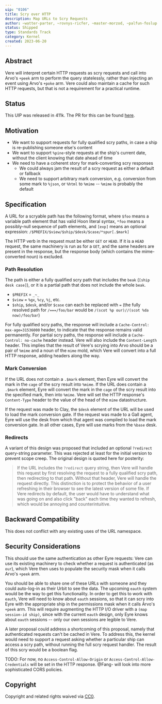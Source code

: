 ```yaml
---
uip: "0106"
title: Scry over HTTP
description: Map URLs to Scry Requests
author: ~watter-parter, ~rovnys-ricfer, ~master-morzod, ~palfun-foslup
status: Shipped
type: Standards Track
category: Kernel
created: 2023-06-20
---
```


## Abstract

Vere will interpret certain HTTP requests as scry requests and call into Arvo's `+peek` arm to perform the query statelessly, rather than injecting an event using Arvo's `+poke` arm.  Vere could also maintain a cache for such HTTP requests, but that is not a requirement for a practical runtime.

## Status

This UIP was released in 411k. The PR for this can be found [here](https://github.com/urbit/vere/pull/496).

## Motivation

- We want to support requests for fully qualified scry paths, in case a ship is re-publishing someone else's content
- We want to support `%pine`-style requests at the ship's current date, without the client knowing that date ahead of time
- We need to have a coherent story for mark-converting scry responses
  - We could always jam the result of a scry request as either a default or fallback
  - We need to support arbitrary mark conversion, e.g. conversion from some mark to `%json`, or `%html` to `%mime` -- `%mime` is probably the default

## Specification

A URL for a scryable path has the following format, where `$foo` means a variable path element that has valid Hoon literal syntax, `*foo` means a possibly-null sequence of path elements, and `[exp]` means an optional expression:
`/$PREFIX/$view/$ship/$desk/$case/*spur[.$mark]`

The HTTP verb in the request must be either `GET` or `HEAD`.  If it is a `HEAD` request, the same machinery is run as for a `GET`, and the same headers are present in the response, but the response body (which contains the mime-converted noun) is excluded.

### Path Resolution

The path is either a fully qualified scry path that includes the `beak` (`[ship desk case]`), or it is a partial path that does not include the whole `beak`.  

- `$PREFIX` = `_~_`
- `$view` = `%gx`, `%cy`, `%j`, etc.
- `$ship`, `$desk`, and/or `$case` can each be replaced with `=` (the fully resolved path for `/===/foo/bar` would be `/(scot %p our)//(scot %da now)/foo/bar`)

For fully qualified scry paths, the response will include a `Cache-Control: max-age=31536000` header, to indicate that the response remains valid permanently.  For partial scry paths, the response will include a `Cache-Control: no-cache` header instead.  Vere will also include the `Content-Length` header.  This implies that the result of Vere's scrying into Arvo should be a pair of `%mime` and a noun of the `mime` mold, which Vere will convert into a full HTTP response, adding headers along the way.

### Mark Conversion

If the URL does not contain a `.$mark` element, then Eyre will convert the mark in the `cage` of the scry result into `%mime`.  If the URL does contain a `.$mark` element, Eyre will convert the mark in the `cage` of the scry result into the specified mark, then into `%mime`.  Vere will set the HTTP response's `Content-Type` header to the value of the head of the `mime` datastructure.

If the request was made to Clay, the `$desk` element of the URL will be used to load the mark conversion gate.  If the request was made to a Gall agent, Eyre will use the desk from which that agent was compiled to load the mark conversion gate.  In all other cases, Eyre will use marks from the `%base` desk.

### Redirects

A variant of this design was proposed that included an optional `?redirect` query-string parameter.  This was rejected at least for the initial version to prevent scope creep.  The original design is quoted here for posterity:

> If the URL includes the `?redirect` query string, then Vere will handle this request by first resolving the request to a fully qualified scry path, then redirecting to that path.  Without that header, Vere will handle the request directly.  This distinction is to protect the behavior of a user refreshing in their browser to see the latest version of some file.  If Vere redirects by default, the user would have to understand what was going on and also click "back" each time they wanted to refresh, which would be annoying and counterintuitive.

## Backward Compatibility

This does not conflict with any existing uses of the URL namespace.

## Security Considerations

This should use the same authentication as other Eyre requests: Vere can use its existing machinery to check whether a request is authenticated (as `our`), which Vere then uses to populate the security mask when it calls Arvo's `+peek` arm.

You should be able to share one of these URLs with someone and they could auto-log-in as their Urbit to see the data.  The upcoming `eauth` system would be the way to get this functionality.  In order to get this to work with `eauth`, Vere will need to know about `eauth` sessions, so that it can scry into Eyre with the appropriate ship in the permissions mask when it calls Arvo's `+peek` arm.  This will require augmenting the HTTP I/O driver with a `(map session-id ship)`, since with the current `eauth` design, only Eyre knows about `eauth` sessions -- only our own sessions are legible to Vere.

A later proposal could address a shortcoming of this proposal, namely that authenticated requests can't be cached in Vere.  To address this, the kernel would need to support a request asking whether a particular ship can access a scry path, without running the full scry request handler.  The result of this scry would be a boolean flag.

TODO: For now, no `Access-Control-Allow-Origin` or `Access-Control-Allow-Credentials` will be set in the HTTP response.  @Fang- will look into more sophisticated CORS policies.

## Copyright

Copyright and related rights waived via [CC0](../LICENSE.md).

